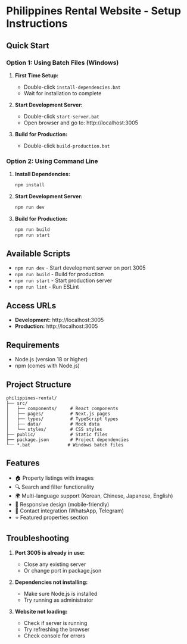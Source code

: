 # Philippines Rental Website - Setup Instructions

## Quick Start

### Option 1: Using Batch Files (Windows)

1. **First Time Setup:**
   - Double-click `install-dependencies.bat`
   - Wait for installation to complete

2. **Start Development Server:**
   - Double-click `start-server.bat`
   - Open browser and go to: http://localhost:3005

3. **Build for Production:**
   - Double-click `build-production.bat`

### Option 2: Using Command Line

1. **Install Dependencies:**
   ```bash
   npm install
   ```

2. **Start Development Server:**
   ```bash
   npm run dev
   ```

3. **Build for Production:**
   ```bash
   npm run build
   npm run start
   ```

## Available Scripts

- `npm run dev` - Start development server on port 3005
- `npm run build` - Build for production
- `npm run start` - Start production server
- `npm run lint` - Run ESLint

## Access URLs

- **Development:** http://localhost:3005
- **Production:** http://localhost:3005

## Requirements

- Node.js (version 18 or higher)
- npm (comes with Node.js)

## Project Structure

```
philippines-rental/
├── src/
│   ├── components/     # React components
│   ├── pages/          # Next.js pages
│   ├── types/          # TypeScript types
│   ├── data/           # Mock data
│   └── styles/         # CSS styles
├── public/             # Static files
├── package.json        # Project dependencies
└── *.bat              # Windows batch files
```

## Features

- 🏠 Property listings with images
- 🔍 Search and filter functionality
- 🌍 Multi-language support (Korean, Chinese, Japanese, English)
- 📱 Responsive design (mobile-friendly)
- 💬 Contact integration (WhatsApp, Telegram)
- ⭐ Featured properties section

## Troubleshooting

1. **Port 3005 is already in use:**
   - Close any existing server
   - Or change port in package.json

2. **Dependencies not installing:**
   - Make sure Node.js is installed
   - Try running as administrator

3. **Website not loading:**
   - Check if server is running
   - Try refreshing the browser
   - Check console for errors